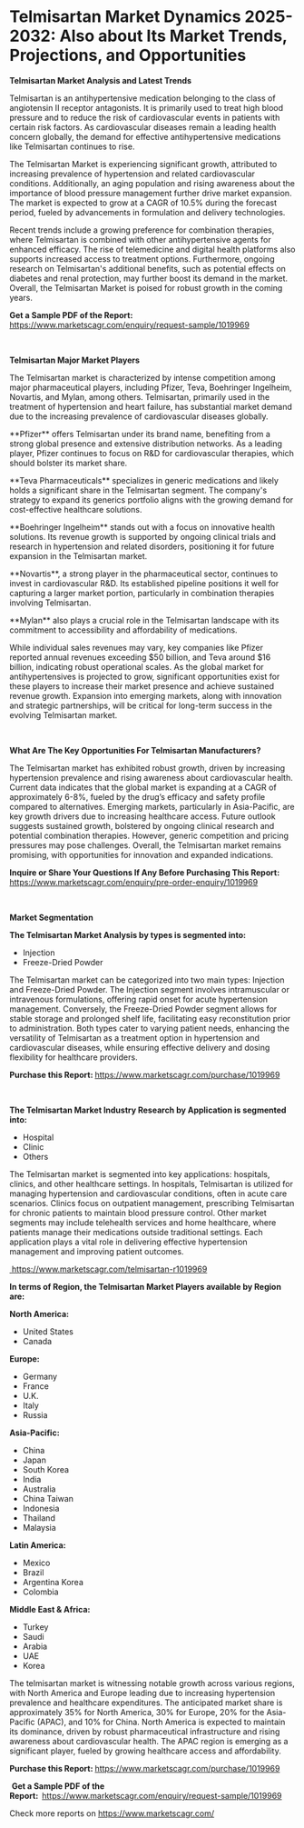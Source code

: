 <p><h1>Telmisartan Market Dynamics 2025-2032: Also about Its Market Trends, Projections, and Opportunities</h1></p><p><strong>Telmisartan Market Analysis and Latest Trends</strong></p>
<p><p>Telmisartan is an antihypertensive medication belonging to the class of angiotensin II receptor antagonists. It is primarily used to treat high blood pressure and to reduce the risk of cardiovascular events in patients with certain risk factors. As cardiovascular diseases remain a leading health concern globally, the demand for effective antihypertensive medications like Telmisartan continues to rise.</p><p>The Telmisartan Market is experiencing significant growth, attributed to increasing prevalence of hypertension and related cardiovascular conditions. Additionally, an aging population and rising awareness about the importance of blood pressure management further drive market expansion. The market is expected to grow at a CAGR of 10.5% during the forecast period, fueled by advancements in formulation and delivery technologies. </p><p>Recent trends include a growing preference for combination therapies, where Telmisartan is combined with other antihypertensive agents for enhanced efficacy. The rise of telemedicine and digital health platforms also supports increased access to treatment options. Furthermore, ongoing research on Telmisartan's additional benefits, such as potential effects on diabetes and renal protection, may further boost its demand in the market. Overall, the Telmisartan Market is poised for robust growth in the coming years.</p></p>
<p><strong>Get a Sample PDF of the Report:&nbsp;</strong> <a href="https://www.marketscagr.com/enquiry/request-sample/1019969?utm_campaign=2635&utm_medium=2&utm_source=Github&utm_content=ia&utm_term=08032025&utm_id=telmisartan">https://www.marketscagr.com/enquiry/request-sample/1019969</a></p>
<p>&nbsp;</p>
<p><strong>Telmisartan Major Market Players</strong></p>
<p><p>The Telmisartan market is characterized by intense competition among major pharmaceutical players, including Pfizer, Teva, Boehringer Ingelheim, Novartis, and Mylan, among others. Telmisartan, primarily used in the treatment of hypertension and heart failure, has substantial market demand due to the increasing prevalence of cardiovascular diseases globally.</p><p>**Pfizer** offers Telmisartan under its brand name, benefiting from a strong global presence and extensive distribution networks. As a leading player, Pfizer continues to focus on R&D for cardiovascular therapies, which should bolster its market share.</p><p>**Teva Pharmaceuticals** specializes in generic medications and likely holds a significant share in the Telmisartan segment. The company's strategy to expand its generics portfolio aligns with the growing demand for cost-effective healthcare solutions. </p><p>**Boehringer Ingelheim** stands out with a focus on innovative health solutions. Its revenue growth is supported by ongoing clinical trials and research in hypertension and related disorders, positioning it for future expansion in the Telmisartan market.</p><p>**Novartis**, a strong player in the pharmaceutical sector, continues to invest in cardiovascular R&D. Its established pipeline positions it well for capturing a larger market portion, particularly in combination therapies involving Telmisartan.</p><p>**Mylan** also plays a crucial role in the Telmisartan landscape with its commitment to accessibility and affordability of medications. </p><p>While individual sales revenues may vary, key companies like Pfizer reported annual revenues exceeding $50 billion, and Teva around $16 billion, indicating robust operational scales. As the global market for antihypertensives is projected to grow, significant opportunities exist for these players to increase their market presence and achieve sustained revenue growth. Expansion into emerging markets, along with innovation and strategic partnerships, will be critical for long-term success in the evolving Telmisartan market.</p></p>
<p>&nbsp;</p>
<p><strong>What Are The Key Opportunities For Telmisartan Manufacturers?</strong></p>
<p><p>The Telmisartan market has exhibited robust growth, driven by increasing hypertension prevalence and rising awareness about cardiovascular health. Current data indicates that the global market is expanding at a CAGR of approximately 6-8%, fueled by the drug’s efficacy and safety profile compared to alternatives. Emerging markets, particularly in Asia-Pacific, are key growth drivers due to increasing healthcare access. Future outlook suggests sustained growth, bolstered by ongoing clinical research and potential combination therapies. However, generic competition and pricing pressures may pose challenges. Overall, the Telmisartan market remains promising, with opportunities for innovation and expanded indications.</p></p>
<p><strong>Inquire or Share Your Questions If Any Before Purchasing This Report:</strong> <a href="https://www.marketscagr.com/enquiry/pre-order-enquiry/1019969?utm_campaign=2635&utm_medium=2&utm_source=Github&utm_content=ia&utm_term=08032025&utm_id=telmisartan">https://www.marketscagr.com/enquiry/pre-order-enquiry/1019969</a></p>
<p>&nbsp;</p>
<p><strong>Market Segmentation</strong></p>
<p><strong>The Telmisartan Market Analysis by types is segmented into:</strong></p>
<p><ul><li>Injection</li><li>Freeze-Dried Powder</li></ul></p>
<p><p>The Telmisartan market can be categorized into two main types: Injection and Freeze-Dried Powder. The Injection segment involves intramuscular or intravenous formulations, offering rapid onset for acute hypertension management. Conversely, the Freeze-Dried Powder segment allows for stable storage and prolonged shelf life, facilitating easy reconstitution prior to administration. Both types cater to varying patient needs, enhancing the versatility of Telmisartan as a treatment option in hypertension and cardiovascular diseases, while ensuring effective delivery and dosing flexibility for healthcare providers.</p></p>
<p><strong>Purchase this Report:&nbsp;</strong><a href="https://www.marketscagr.com/purchase/1019969?utm_campaign=2635&utm_medium=2&utm_source=Github&utm_content=ia&utm_term=08032025&utm_id=telmisartan">https://www.marketscagr.com/purchase/1019969</a></p>
<p>&nbsp;</p>
<p><strong>The Telmisartan Market Industry Research by Application is segmented into:</strong></p>
<p><ul><li>Hospital</li><li>Clinic</li><li>Others</li></ul></p>
<p><p>The Telmisartan market is segmented into key applications: hospitals, clinics, and other healthcare settings. In hospitals, Telmisartan is utilized for managing hypertension and cardiovascular conditions, often in acute care scenarios. Clinics focus on outpatient management, prescribing Telmisartan for chronic patients to maintain blood pressure control. Other market segments may include telehealth services and home healthcare, where patients manage their medications outside traditional settings. Each application plays a vital role in delivering effective hypertension management and improving patient outcomes.</p></p>
<p><a href="https://www.marketscagr.com/telmisartan-r1019969?utm_campaign=2635&utm_medium=2&utm_source=Github&utm_content=ia&utm_term=08032025&utm_id=telmisartan">&nbsp;https://www.marketscagr.com/telmisartan-r1019969</a></p>
<p><strong>In terms of Region, the Telmisartan Market Players available by Region are:</strong></p>
<p>
    <p> <strong> North America: </strong>
        <ul>
            <li>United States</li>
            <li>Canada</li>
        </ul>
        </p> 
    <p> <strong> Europe: </strong>
        <ul>
            <li>Germany</li>
            <li>France</li>
            <li>U.K.</li>
            <li>Italy</li>
            <li>Russia</li>
        </ul>
        </p> 
    <p> <strong> Asia-Pacific: </strong>
        <ul>
            <li>China</li>
            <li>Japan</li>
            <li>South Korea</li>
            <li>India</li>
            <li>Australia</li>
            <li>China Taiwan</li>
            <li>Indonesia</li>
            <li>Thailand</li>
            <li>Malaysia</li>
        </ul>
        </p> 
    <p> <strong> Latin America: </strong>
        <ul>
            <li>Mexico</li>
            <li>Brazil</li>
            <li>Argentina Korea</li>
            <li>Colombia</li>
        </ul>
        </p> 
    <p> <strong> Middle East & Africa: </strong>
        <ul>
            <li>Turkey</li>
            <li>Saudi</li>
            <li>Arabia</li>
            <li>UAE</li>
            <li>Korea</li>
        </ul>
    </p>
    </p>
<p><p>The telmisartan market is witnessing notable growth across various regions, with North America and Europe leading due to increasing hypertension prevalence and healthcare expenditures. The anticipated market share is approximately 35% for North America, 30% for Europe, 20% for the Asia-Pacific (APAC), and 10% for China. North America is expected to maintain its dominance, driven by robust pharmaceutical infrastructure and rising awareness about cardiovascular health. The APAC region is emerging as a significant player, fueled by growing healthcare access and affordability.</p></p>
<p><strong>Purchase this Report: </strong><a href="https://www.marketscagr.com/purchase/1019969?utm_campaign=2635&utm_medium=2&utm_source=Github&utm_content=ia&utm_term=08032025&utm_id=telmisartan">https://www.marketscagr.com/purchase/1019969</a></p>
<p>&nbsp;<strong>Get a Sample PDF of the Report:&nbsp;&nbsp;</strong><a href="https://www.marketscagr.com/enquiry/request-sample/1019969?utm_campaign=2635&utm_medium=2&utm_source=Github&utm_content=ia&utm_term=08032025&utm_id=telmisartan">https://www.marketscagr.com/enquiry/request-sample/1019969</a></p>
<p><strong></strong></p>
<p>Check more reports on <a href="https://www.marketscagr.com/?utm_campaign=2635&utm_medium=2&utm_source=Github&utm_content=ia&utm_term=08032025&utm_id=telmisartan">https://www.marketscagr.com/</a></p>